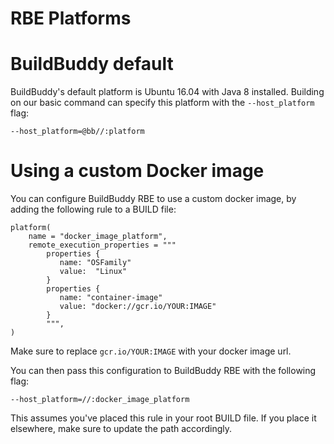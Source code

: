 <!--
{
  "name": "RBE Platforms",
  "category": "5f18d21935ec3867907dda03",
  "priority": 700
}
-->
# RBE Platforms

# BuildBuddy default 

BuildBuddy's default platform is Ubuntu 16.04 with Java 8 installed. Building on our basic command can specify this platform with the `--host_platform` flag:
```
--host_platform=@bb//:platform
```

# Using a custom Docker image

You can configure BuildBuddy RBE to use a custom docker image, by adding the following rule to a BUILD file:

```
platform(
    name = "docker_image_platform",
    remote_execution_properties = """
        properties {
           name: "OSFamily"
           value:  "Linux"
        }
        properties {
           name: "container-image"
           value: "docker://gcr.io/YOUR:IMAGE"
        }
        """,
)
```

Make sure to replace `gcr.io/YOUR:IMAGE` with your docker image url.

You can then pass this configuration to BuildBuddy RBE with the following flag:
```
--host_platform=//:docker_image_platform
```

This assumes you've placed this rule in your root BUILD file. If you place it elsewhere, make sure to update the path accordingly.